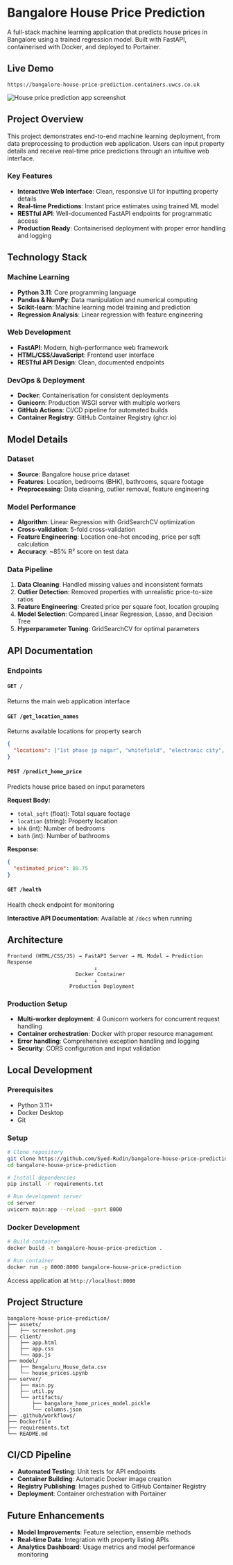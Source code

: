 # Bangalore House Price Prediction

A full-stack machine learning application that predicts house prices in Bangalore using a trained regression model. Built with FastAPI, containerised with Docker, and deployed to Portainer.

## Live Demo

`https://bangalore-house-price-prediction.containers.uwcs.co.uk`

![House price prediction app screenshot](assets/screenshot.png)

## Project Overview

This project demonstrates end-to-end machine learning deployment, from data preprocessing to production web application. Users can input property details and receive real-time price predictions through an intuitive web interface.

### Key Features

- **Interactive Web Interface**: Clean, responsive UI for inputting property details
- **Real-time Predictions**: Instant price estimates using trained ML model
- **RESTful API**: Well-documented FastAPI endpoints for programmatic access
- **Production Ready**: Containerised deployment with proper error handling and logging

## Technology Stack

### Machine Learning
- **Python 3.11**: Core programming language
- **Pandas & NumPy**: Data manipulation and numerical computing
- **Scikit-learn**: Machine learning model training and prediction
- **Regression Analysis**: Linear regression with feature engineering

### Web Development
- **FastAPI**: Modern, high-performance web framework
- **HTML/CSS/JavaScript**: Frontend user interface
- **RESTful API Design**: Clean, documented endpoints

### DevOps & Deployment
- **Docker**: Containerisation for consistent deployments
- **Gunicorn**: Production WSGI server with multiple workers
- **GitHub Actions**: CI/CD pipeline for automated builds
- **Container Registry**: GitHub Container Registry (ghcr.io)

## Model Details

### Dataset
- **Source**: Bangalore house price dataset
- **Features**: Location, bedrooms (BHK), bathrooms, square footage
- **Preprocessing**: Data cleaning, outlier removal, feature engineering

### Model Performance
- **Algorithm**: Linear Regression with GridSearchCV optimization
- **Cross-validation**: 5-fold cross-validation
- **Feature Engineering**: Location one-hot encoding, price per sqft calculation
- **Accuracy**: ~85% R² score on test data

### Data Pipeline
1. **Data Cleaning**: Handled missing values and inconsistent formats
2. **Outlier Detection**: Removed properties with unrealistic price-to-size ratios
3. **Feature Engineering**: Created price per square foot, location grouping
4. **Model Selection**: Compared Linear Regression, Lasso, and Decision Tree
5. **Hyperparameter Tuning**: GridSearchCV for optimal parameters

## API Documentation

### Endpoints

#### `GET /`
Returns the main web application interface

#### `GET /get_location_names`
Returns available locations for property search
```json
{
  "locations": ["1st phase jp nagar", "whitefield", "electronic city", ...]
}
```

#### `POST /predict_home_price`
Predicts house price based on input parameters

**Request Body:**
- `total_sqft` (float): Total square footage
- `location` (string): Property location
- `bhk` (int): Number of bedrooms
- `bath` (int): Number of bathrooms

**Response:**
```json
{
  "estimated_price": 89.75
}
```

#### `GET /health`
Health check endpoint for monitoring

**Interactive API Documentation**: Available at `/docs` when running

## Architecture

```
Frontend (HTML/CSS/JS) → FastAPI Server → ML Model → Prediction Response
                            ↓
                      Docker Container
                            ↓
                    Production Deployment
```

### Production Setup
- **Multi-worker deployment**: 4 Gunicorn workers for concurrent request handling
- **Container orchestration**: Docker with proper resource management
- **Error handling**: Comprehensive exception handling and logging
- **Security**: CORS configuration and input validation

## Local Development

### Prerequisites
- Python 3.11+
- Docker Desktop
- Git

### Setup
```bash
# Clone repository
git clone https://github.com/Syed-Rudin/bangalore-house-price-prediction.git
cd bangalore-house-price-prediction

# Install dependencies
pip install -r requirements.txt

# Run development server
cd server
uvicorn main:app --reload --port 8000
```

### Docker Development
```bash
# Build container
docker build -t bangalore-house-price-prediction .

# Run container
docker run -p 8000:8000 bangalore-house-price-prediction
```

Access application at `http://localhost:8000`

## Project Structure

```
bangalore-house-price-prediction/
├── assets/                    
│   ├── screenshot.png            
├── client/                    
│   ├── app.html              
│   ├── app.css               
│   └── app.js    
├── model/                    
│   ├── Bengaluru_House_data.csv                         
│   └── house_prices.ipynb            
├── server/                  
│   ├── main.py              
│   ├── util.py              
│   └── artifacts/           
│       ├── bangalore_home_prices_model.pickle
│       └── columns.json
├── .github/workflows/       
├── Dockerfile              
├── requirements.txt        
└── README.md
```

## CI/CD Pipeline

- **Automated Testing**: Unit tests for API endpoints
- **Container Building**: Automatic Docker image creation
- **Registry Publishing**: Images pushed to GitHub Container Registry
- **Deployment**: Container orchestration with Portainer

## Future Enhancements

- **Model Improvements**: Feature selection, ensemble methods
- **Real-time Data**: Integration with property listing APIs
- **Analytics Dashboard**: Usage metrics and model performance monitoring